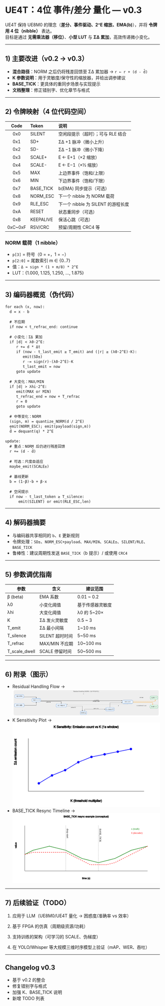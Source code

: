 # UE4T：4位 事件/差分 量化 — v0.3

UE4T 保持 UE8M0 的理念（**差分、事件驱动、2^E 缩放、EMA(b)**），并将 **令牌用 4 位（nibble）** 表达。  
目标是通过 **无需乘法器（移位）**、**小型 LUT** 与 **ΣΔ 累加**，高效传递微小变化。

---

## 1) 主要改进（v0.2 → v0.3）

- **混合路径**：NORM 之后仍将残差回馈至 ΣΔ 累加器 → `r ← r + (d - d̂)`
- **K 参数说明**：用于灵敏度/保守性的缩放器，并给出调参建议
- **BASE_TICK**：更具体的重同步场景与实现提示
- **文档整理**：修正错别字、优化章节与格式

---

## 2) 令牌映射（4 位代码空间）

| Code | Token      | 说明 |
|:---:|:-----------|:-----|
| 0x0 | SILENT     | 空闲段提示（超时）；可与 RLE 结合 |
| 0x1 | SD+        | ΣΔ +1 脉冲（微小上升） |
| 0x2 | SD-        | ΣΔ −1 脉冲（微小下降） |
| 0x3 | SCALE+     | E ← E+1（×2 缩放） |
| 0x4 | SCALE-     | E ← E−1（×½ 缩放） |
| 0x5 | MAX        | 上边界事件（饱和/上限） |
| 0x6 | MIN        | 下边界事件（饱和/下限） |
| 0x7 | BASE_TICK  | b(EMA) 同步提示（可选） |
| 0x8 | NORM_ESC   | 下一个 nibble 为 NORM 载荷 |
| 0x9 | RLE_ESC    | 下一个 nibble 为 SILENT 的游程长度 |
| 0xA | RESET      | 状态重同步（可选） |
| 0xB | KEEPALIVE  | 保活心跳（可选） |
| 0xC~0xF | RSV/CRC | 预留/周期性 CRC4 等

### NORM 载荷（1 nibble）
- `p[3]` = 符号（0 = +，1 = −）  
- `p[2:0]` = 尾数索引 m ∈ {0..7}  
- 值：`Δ ≈ sign * (1 + m/8) * 2^E`  
- LUT：{1.000, 1.125, 1.250, …, 1.875}

---

## 3) 编码器概览（伪代码）

```text
for each (x, now):
  d = x - b

  # 不应期
  if now < t_refrac_end: continue

  # 小变化：ΣΔ 累加
  if |d| < λ0·2^E:
     r += d * Δt
     if (now - t_last_emit ≥ T_emit) and (|r| ≥ (λ0·2^E)·K):
        emit(SD±)
        r -= sign(r)·(λ0·2^E)·K
        t_last_emit = now
     goto update

  # 大变化：MAX/MIN
  if |d| > λhi·2^E:
     emit(MAX or MIN)
     t_refrac_end = now + T_refrac
     r = 0
     goto update

  # 中等变化：NORM
  (sign, m) = quantize_NORM(d / 2^E)
  emit(NORM_ESC); emit(payload(sign,m))
  d̂ = dequant(q) * 2^E

update:
  # 重点：NORM 后仍进行残差回馈
  r += (d - d̂)

  # 可选：尺度自适应
  maybe_emit(SCALE±)

  # 基线更新
  b = (1-β)·b + β·x

  # 空闲提示
  if now - t_last_token ≥ T_silence:
      emit(SILENT) or emit(RLE_ESC,len)

```
---

## 4) 解码器摘要

- 与编码器共享相同的 `b`、`E` 更新规则
- 令牌处理：`SD±`、`NORM_ESC+payload`、`MAX/MIN`、`SCALE±`、`SILENT/RLE`、`BASE_TICK`
- 鲁棒性：建议周期性发送 `BASE_TICK`（b 提示）/ 或使用 `CRC4`

---

## 5) 参数调优指南

| 参数              | 含义          | 建议范围        |
| --------------- | ----------- | ----------- |
| β (beta)        | EMA 系数      | 0.01 \~ 0.2 |
| λ0              | 小变化阈值       | 基于传感器灵敏度    |
| λhi             | 大变化阈值       | λ0 的 5\~20× |
| K               | ΣΔ 发火灵敏度    | 0.5 \~ 3    |
| T\_emit         | ΣΔ 最小间隔     | 1\~10 ms    |
| T\_silence      | SILENT 超时时间 | 5\~50 ms    |
| T\_refrac       | MAX/MIN 不应期 | 10\~100 ms  |
| T\_scale\_dwell | SCALE 停留时间  | 50\~500 ms  |

---

## 6) 附录（图示）

- Residual Handling Flow → ![appendix_A_flow.svg](diagrams/appendix_A_flow.svg)
- K Sensitivity Plot → ![appendix_B_K_sensitivity.svg](diagrams/appendix_B_K_sensitivity.svg)
- BASE_TICK Resync Timeline → ![appendix_C_BASE_TICK_resync.svg](diagrams/appendix_C_BASE_TICK_resync.svg)

---

## 7) 后续验证（TODO）

1. 应用于 LLM（UE8M0/UE4T 量化 → 困惑度/准确率 vs 效率）

2. 基于 FPGA 的仿真（周期级资源/功耗）

3. 支持训练的架构（可学习的 SCALE、伪梯度）

4. 在 YOLO/Whisper 等大规模三维时序模型上验证（mAP、WER、吞吐）

---

## Changelog v0.3

- 基于 v0.2 的整合
- 修复错别字与格式
- 加强 K、BASE_TICK 说明
- 新增 TODO 列表
